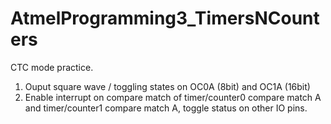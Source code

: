 # AtmelProgramming3_TimersNCounters

CTC mode practice. 
1. Ouput square wave / toggling states on OC0A (8bit) and OC1A (16bit)
2. Enable interrupt on compare match of timer/counter0 compare match A and timer/counter1 compare match A, toggle status on other IO pins. 
